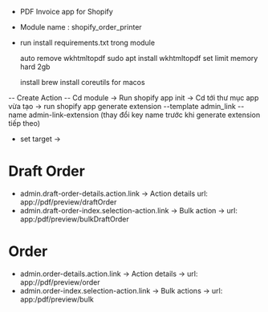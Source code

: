 - PDF Invoice app for Shopify
- Module name : shopify_order_printer
- run install requirements.txt trong module
  
  auto remove wkhtmltopdf 
  sudo apt install wkhtmltopdf
  set limit memory hard 2gb

  install brew install coreutils for macos
  

-- Create Action
-- Cd module -> Run shopify app init
-> Cd tới thư mục app vừa tạo -> run shopify app generate extension --template admin_link --name admin-link-extension (thay đổi key name trước khi generate extension tiếp theo)
- set target ->
# Draft Order
- admin.draft-order-details.action.link -> Action details url: app://pdf/preview/draftOrder
- admin.draft-order-index.selection-action.link -> Bulk action -> url: app:/pdf/preview/bulkDraftOrder

# Order
 - admin.order-details.action.link -> Action details -> url: app://pdf/preview/order
 - admin.order-index.selection-action.link -> Bulk actions -> url: app:/pdf/preview/bulk 
 
